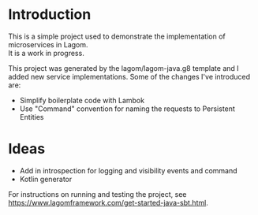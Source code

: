 # Introduction

This is a simple project used to demonstrate the implementation of microservices in Lagom.  
It is a work in progress.

This project was generated by the lagom/lagom-java.g8 template and I added new service implementations.  Some of the changes I've introduced are:

* Simplify boilerplate code with Lambok
* Use "Command" convention for naming the requests to Persistent Entities


# Ideas
* Add in introspection for logging and visibility events and command
* Kotlin generator

For instructions on running and testing the project, see https://www.lagomframework.com/get-started-java-sbt.html.
